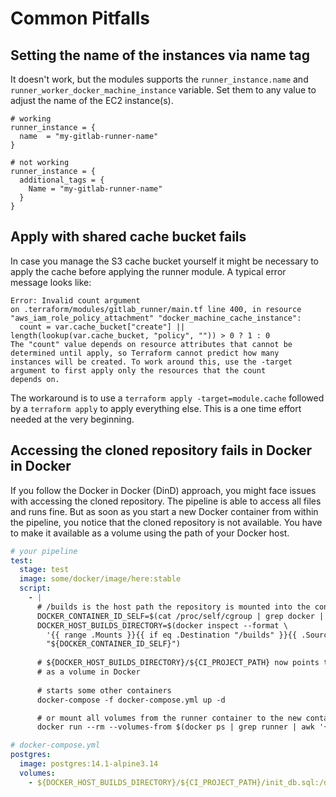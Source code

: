# Common Pitfalls

## Setting the name of the instances via name tag

It doesn't work, but the modules supports the `runner_instance.name` and `runner_worker_docker_machine_instance` variable. Set them
to any value to adjust the name of the EC2 instance(s).

```hcl
# working
runner_instance = {
  name  = "my-gitlab-runner-name"
}

# not working
runner_instance = {
  additional_tags = {
    Name = "my-gitlab-runner-name"
  }
}
```

## Apply with shared cache bucket fails

In case you manage the S3 cache bucket yourself it might be necessary to apply the cache before applying the runner module. A
typical error message looks like:

```text
Error: Invalid count argument
on .terraform/modules/gitlab_runner/main.tf line 400, in resource "aws_iam_role_policy_attachment" "docker_machine_cache_instance":
  count = var.cache_bucket["create"] || length(lookup(var.cache_bucket, "policy", "")) > 0 ? 1 : 0
The "count" value depends on resource attributes that cannot be determined until apply, so Terraform cannot predict how many
instances will be created. To work around this, use the -target argument to first apply only the resources that the count
depends on.
```

The workaround is to use a `terraform apply -target=module.cache` followed by a `terraform apply` to apply everything else. This is
a one time effort needed at the very beginning.

## Accessing the cloned repository fails in Docker in Docker

If you follow the Docker in Docker (DinD) approach, you might face issues with accessing the cloned repository. The pipeline is
able to access all files and runs fine. But as soon as you start a new Docker container from within the pipeline, you notice
that the cloned repository is not available. You have to make it available as a volume using the path of your Docker host.

```yaml
# your pipeline
test:
  stage: test
  image: some/docker/image/here:stable
  script:
    - |
      # /builds is the host path the repository is mounted into the container executing the pipeline script
      DOCKER_CONTAINER_ID_SELF=$(cat /proc/self/cgroup | grep docker | head -n 1 | cut -d'/' -f3)
      DOCKER_HOST_BUILDS_DIRECTORY=$(docker inspect --format \
        '{{ range .Mounts }}{{ if eq .Destination "/builds" }}{{ .Source }}{{ end }}{{ end }}' \
        "${DOCKER_CONTAINER_ID_SELF}")
      
      # ${DOCKER_HOST_BUILDS_DIRECTORY}/${CI_PROJECT_PATH} now points to the root of you cloned repository and can be used
      # as a volume in Docker
      
      # starts some other containers
      docker-compose -f docker-compose.yml up -d

      # or mount all volumes from the runner container to the new container as well
      docker run --rm --volumes-from $(docker ps | grep runner | awk '{print $1}') ubuntu echo success
```

```yaml
# docker-compose.yml
postgres:
  image: postgres:14.1-alpine3.14
  volumes:
    - ${DOCKER_HOST_BUILDS_DIRECTORY}/${CI_PROJECT_PATH}/init_db.sql:/docker-entrypoint-initdb.d/init_db.sql
```
